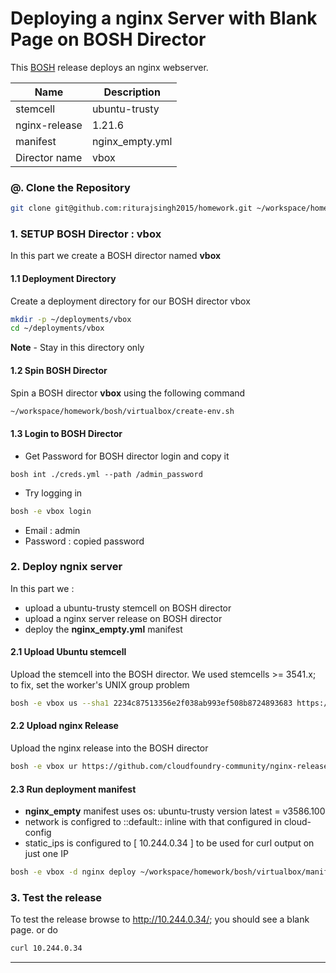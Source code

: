 # Deploying a nginx Server with Blank Page on BOSH Director

This [BOSH](https://bosh.io/) release deploys an nginx webserver.

| Name | Description          |
| ------------- | ----------- |
| stemcell      | ubuntu-trusty|
| nginx-release     | 1.21.6|
| manifest      | nginx_empty.yml|
| Director name      | vbox|


### @. Clone the Repository

```bash
git clone git@github.com:riturajsingh2015/homework.git ~/workspace/homework
```

### 1. SETUP BOSH Director : vbox 
In this part we create a BOSH director named **vbox**

#### 1.1 Deployment Directory
Create a deployment directory for our BOSH director vbox

```bash
mkdir -p ~/deployments/vbox
cd ~/deployments/vbox
```
**Note** - Stay in this directory only 

#### 1.2 Spin BOSH Director

Spin a BOSH director **vbox** using the following command

```bash
~/workspace/homework/bosh/virtualbox/create-env.sh
```

#### 1.3 Login to BOSH Director

- Get Password for BOSH director login and copy it
```
bosh int ./creds.yml --path /admin_password
```
- Try logging in
```bash
bosh -e vbox login
```
- Email : admin
- Password : copied password

### 2. Deploy ngnix server  
In this part we :
- upload a ubuntu-trusty stemcell on BOSH director
- upload a nginx server release on BOSH director
- deploy the **nginx_empty.yml** manifest


#### 2.1 Upload Ubuntu stemcell
Upload the stemcell into the BOSH director.
We used stemcells >= 3541.x; to fix, set the worker's UNIX group problem

```bash
bosh -e vbox us --sha1 2234c87513356e2f038ab993ef508b8724893683 https://bosh.io/d/stemcells/bosh-warden-boshlite-ubuntu-trusty-go_agent?v=3586.100
```

#### 2.2 Upload nginx Release
Upload the nginx release into the BOSH director

```bash
bosh -e vbox ur https://github.com/cloudfoundry-community/nginx-release/releases/download/1.21.6/nginx-release-1.21.6.tgz
```

#### 2.3 Run deployment manifest
- **nginx_empty** manifest uses os: ubuntu-trusty version latest = v3586.100
- network is configred to ::default:: inline with that configured in cloud-config
- static_ips is configured to [ 10.244.0.34 ] to be used for curl output on just one IP 

```bash
bosh -e vbox -d nginx deploy ~/workspace/homework/bosh/virtualbox/manifests/nginx_empty.yml
```

### 3. Test the release
To test the release browse to <http://10.244.0.34/>; you should see a blank page.
or do
```bash
curl 10.244.0.34
```
________________________________________________________________________________

